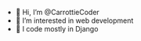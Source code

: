 - 👋 Hi, I’m @CarrottieCoder
- 👀 I’m interested in web development
- 🌱 I code mostly in Django


<!---
CarrottieCoder/CarrottieCoder is a ✨ special ✨ repository because its `README.md` (this file) appears on your GitHub profile.
You can click the Preview link to take a look at your changes.
--->

